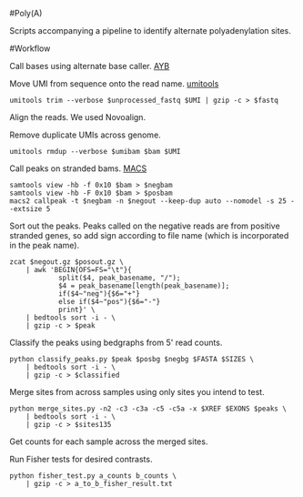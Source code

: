 #Poly(A)

Scripts accompanying a pipeline to identify alternate polyadenylation sites.

#Workflow

Call bases using alternate base caller. [AYB](https://github.com/timmassingham/AYB2)

Move UMI from sequence onto the read name. [umitools](https://github.com/brwnj/umitools)

```
umitools trim --verbose $unprocessed_fastq $UMI | gzip -c > $fastq
```

Align the reads. We used Novoalign.

Remove duplicate UMIs across genome.

```
umitools rmdup --verbose $umibam $bam $UMI
```

Call peaks on stranded bams. [MACS](https://github.com/taoliu/MACS)

```
samtools view -hb -f 0x10 $bam > $negbam
samtools view -hb -F 0x10 $bam > $posbam
macs2 callpeak -t $negbam -n $negout --keep-dup auto --nomodel -s 25 --extsize 5
```

Sort out the peaks. Peaks called on the negative reads are from positive
stranded genes, so add sign according to file name (which is incorporated in 
the peak name).

```
zcat $negout.gz $posout.gz \
    | awk 'BEGIN{OFS=FS="\t"}{
            split($4, peak_basename, "/");
            $4 = peak_basename[length(peak_basename)];
            if($4~"neg"){$6="+"}
            else if($4~"pos"){$6="-"}
            print}' \
    | bedtools sort -i - \
    | gzip -c > $peak
```

Classify the peaks using bedgraphs from 5' read counts.

```
python classify_peaks.py $peak $posbg $negbg $FASTA $SIZES \
    | bedtools sort -i - \
    | gzip -c > $classified
````

Merge sites from across samples using only sites you intend to test.

```
python merge_sites.py -n2 -c3 -c3a -c5 -c5a -x $XREF $EXONS $peaks \
    | bedtools sort -i - \
    | gzip -c > $sites135
```

Get counts for each sample across the merged sites.

Run Fisher tests for desired contrasts.

```
python fisher_test.py a_counts b_counts \
    | gzip -c > a_to_b_fisher_result.txt
```
